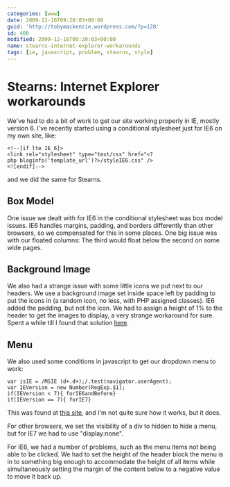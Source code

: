 ```yaml
---
categories: [www]
date: 2009-12-16T09:20:03+00:00
guid: 'http://tobymackenzie.wordpress.com/?p=128'
id: 400
modified: 2009-12-16T09:20:03+00:00
name: stearns-internet-explorer-workarounds
tags: [ie, javascript, problem, stearns, style]
---
```


Stearns: Internet Explorer workarounds
======================================

We've had to do a bit of work to get our site working properly in IE, mostly version 6.  I've recently started using a conditional stylesheet just for IE6 on my own site, like:

```
<!--[if lte IE 6]>
<link rel="stylesheet" type="text/css" href="<?php bloginfo('template_url')?>/styleIE6.css" />
<![endif]-->
```

and we did the same for Stearns.

Box Model
---------

One issue we dealt with for IE6 in the conditional stylesheet was box model issues.  IE6 handles margins, padding, and borders differently than other browsers, so we compensated for this in some places.  One big issue was with our floated columns:  The third would float below the second on some wide pages.

<!--more-->
Background Image
----------------

We also had a strange issue with some little icons we put next to our headers.  We use a background image set inside space left by padding to put the icons in (a random icon, no less, with PHP assigned classes).  IE6 added the padding, but not the icon.  We had to assign a height of 1% to the header to get the images to display, a very strange workaround for sure.  Spent a while till I found that solution [here](http://www.webcredible.co.uk/user-friendly-resources/css/internet-explorer.shtml).

Menu
----

We also used some conditions in javascript to get our dropdown menu to work:

```
var isIE = /MSIE (d+.d+);/.test(navigator.userAgent);
var IEVersion = new Number(RegExp.$1);
if(IEVersion < 7){ forIE6andBefore}
if(IEVersion == 7){ forIE7}
```

This was found at [this site](http://www.javascriptkit.com/javatutors/navigator.shtml), and I'm not quite sure how it works, but it does.

For other browsers, we set the visibility of a div to hidden to hide a menu, but for IE7 we had to use "display:none".

For IE6, we had a number of problems, such as the menu items not being able to be clicked.  We had to set the height of the header block the menu is in to something big enough to accommodate the height of all items while simultaneously setting the margin of the content below to a negative value to move it back up.
